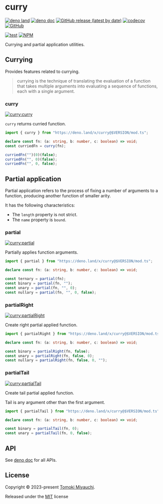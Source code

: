 # curry

[![deno land](http://img.shields.io/badge/available%20on-deno.land/x-lightgrey.svg?logo=deno)](https://deno.land/x/curry)
[![deno doc](https://doc.deno.land/badge.svg)](https://doc.deno.land/https/deno.land/x/curry/mod.ts)
[![GitHub release (latest by date)](https://img.shields.io/github/v/release/TomokiMiyauci/curry)](https://github.com/TomokiMiyauci/curry/releases)
[![codecov](https://codecov.io/github/TomokiMiyauci/curry/branch/main/graph/badge.svg)](https://codecov.io/gh/TomokiMiyauci/curry)
[![GitHub](https://img.shields.io/github/license/TomokiMiyauci/curry)](https://github.com/TomokiMiyauci/curry/blob/main/LICENSE)

[![test](https://github.com/TomokiMiyauci/curry/actions/workflows/test.yaml/badge.svg)](https://github.com/TomokiMiyauci/curry/actions/workflows/test.yaml)
[![NPM](https://nodei.co/npm/@miyauci/curry.png?mini=true)](https://nodei.co/npm/@miyauci/curry/)

Currying and partial application utilities.

## Currying

Provides features related to currying.

> currying is the technique of translating the evaluation of a function that
> takes multiple arguments into evaluating a sequence of functions, each with a
> single argument.

### curry

[![curry:curry](https://deno.bundlejs.com/?q=https://deno.land/x/curry/mod.ts&treeshake=[{+curry+}]&badge=)](https://bundlejs.com/?q=https%3A%2F%2Fdeno.land%2Fx%2Fcurry%2Fmod.ts&treeshake=%5B%7B+curry+%7D%5D#sharing)

`curry` returns curried function.

```ts
import { curry } from "https://deno.land/x/curry@$VERSION/mod.ts";

declare const fn: (a: string, b: number, c: boolean) => void;
const curriedFn = curry(fn);

curriedFn("")(0)(false);
curriedFn("", 0)(false);
curriedFn("", 0, false);
```

## Partial application

Partial application refers to the process of fixing a number of arguments to a
function, producing another function of smaller arity.

It has the following characteristics:

- The `length` property is not strict.
- The `name` property is `bound`.

### partial

[![curry:partial](https://deno.bundlejs.com/?q=https://deno.land/x/curry/mod.ts&treeshake=[{+partial+}]&badge=)](https://bundlejs.com/?q=https%3A%2F%2Fdeno.land%2Fx%2Fcurry%2Fmod.ts&treeshake=%5B%7B+partial+%7D%5D#sharing)

Partially applies function arguments.

```ts
import { partial } from "https://deno.land/x/curry@$VERSION/mod.ts";

declare const fn: (a: string, b: number, c: boolean) => void;

const ternary = partial(fn);
const binary = partial(fn, "");
const unary = partial(fn, "", 0);
const nullary = partial(fn, "", 0, false);
```

### partialRight

[![curry:partialRight](https://deno.bundlejs.com/?q=https://deno.land/x/curry/mod.ts&treeshake=[{+partialRight+}]&badge=)](https://bundlejs.com/?q=https%3A%2F%2Fdeno.land%2Fx%2Fcurry%2Fmod.ts&treeshake=%5B%7B+partialRight+%7D%5D#sharing)

Create right partial applied function.

```ts
import { partialRight } from "https://deno.land/x/curry@$VERSION/mod.ts";

declare const fn: (a: string, b: number, c: boolean) => void;

const binary = partialRight(fn, false);
const unary = partialRight(fn, false, 0);
const nullary = partialRight(fn, false, 0, "");
```

### partialTail

[![curry:partialTail](https://deno.bundlejs.com/?q=https://deno.land/x/curry/mod.ts&treeshake=[{+partialTail+}]&badge=)](https://bundlejs.com/?q=https%3A%2F%2Fdeno.land%2Fx%2Fcurry%2Fmod.ts&treeshake=%5B%7B+partialTail+%7D%5D#sharing)

Create tail partial applied function.

Tail is any argument other than the first argument.

```ts
import { partialTail } from "https://deno.land/x/curry@$VERSION/mod.ts";

declare const fn: (a: string, b: number, c: boolean) => void;

const binary = partialTail(fn, 0);
const unary = partialTail(fn, 0, false);
```

## API

See [deno doc](https://deno.land/x/curry/mod.ts) for all APIs.

## License

Copyright © 2023-present [Tomoki Miyauchi](https://github.com/TomokiMiyauci).

Released under the [MIT](./LICENSE) license
